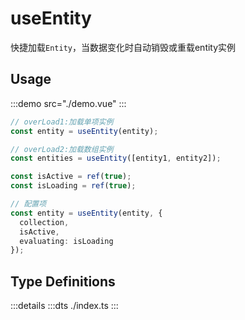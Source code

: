 # useEntity

快捷加载`Entity`，当数据变化时自动销毁或重载entity实例

## Usage

:::demo src="./demo.vue"
:::

```ts
// overLoad1:加载单项实例
const entity = useEntity(entity);

// overLoad2:加载数组实例
const entities = useEntity([entity1, entity2]);

const isActive = ref(true);
const isLoading = ref(true);

// 配置项
const entity = useEntity(entity, {
  collection,
  isActive,
  evaluating: isLoading
});
```

## Type Definitions

:::details
:::dts ./index.ts
:::
